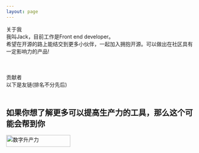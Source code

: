 ```yaml
---
layout: page
---
```


<script setup>
import { VPTeamMembers } from 'vitepress/theme'
import { Friends, Creators } from './vue/member.config'
</script>

<div class='description'>
    <div class='text-size-24 title'>关于我</div>
    <div class='text-size-20'>我叫Jack，目前工作是Front end developer。</div>
    <div class='text-size-18'>希望在开源的路上能结交到更多小伙伴，一起加入拥抱开源。可以做出在社区具有一定影响力的产品!</div>
</div>
<div class='description text-size-24 title' style='margin-top: 50px'>贡献者</div>
<VPTeamMembers size="small" :members="Creators" />
<div class='description'>
    <div class='text-size-20 my'>以下是友链(排名不分先后)</div>
</div>
<VPTeamMembers size="small" :members="Friends" />
<h2 class='description text-size-24 title' style='margin-top: 50px'>如果你想了解更多可以提高生产力的工具，那么这个可能会帮到你</h2>
<div class='description github-users_flex'>
    <a href='https://www.shengchanli.online/?contributor=1511580946661408' target='_blank'>
        <img style='width: 173px; height: 32px; border-radius: 0;' src='https://static01.shengchanli.online/frontend_asset/logo.png' referrerpolicy="no-referrer" alt='数字升产力' />
    </a>
</div>
